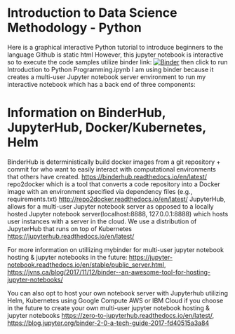 # Introduction to Data Science Methodology - Python 

Here is a graphical interactive Python tutorial to introduce beginners to the language 
Github is static html 
However, this jupyter notebook is interactive so to execute the code samples utilize binder link: [![Binder](https://mybinder.org/badge_logo.svg)](https://mybinder.org/v2/gh/compscicoach/introtodatasciencemethodology/master)
then click to run Introduction to Python Programming.ipynb I am using binder because it creates a multi-user Jupyter notebook server environment to run my interactive notebook which has a back end of three components:




# Information on BinderHub, JupyterHub, Docker/Kubernetes, Helm
BinderHub is deterministically build docker images from a git repository + commit for who want to easily interact with computational environments that others have created. https://binderhub.readthedocs.io/en/latest/
repo2docker which is a tool that converts a code repository into a Docker image with an environment specified via dependency files (e.g., requirements.txt) http://repo2docker.readthedocs.io/en/latest/
JupyterHub, allows for a multi-user Jupyter notebook server as opposed to a locally hosted Jupyter notebook server(localhost:8888, 127.0.0.1:8888) which hosts user instances with a server in the cloud. We use a distribution of JupyterHub that runs on top of Kubernetes https://jupyterhub.readthedocs.io/en/latest/



For more information on utillizing mybinder for multi-user jupyter notebook hosting & jupyter notebooks in the future: https://jupyter-notebook.readthedocs.io/en/stable/public_server.html,  https://jvns.ca/blog/2017/11/12/binder--an-awesome-tool-for-hosting-jupyter-notebooks/

You can also opt to host your own notebook server with Jupyterhub utilizing Helm, Kubernetes using Google Compute AWS or IBM Cloud if you choose in the future to create your own multi-user jupyter notebook hosting & jupyter notebooks https://zero-to-jupyterhub.readthedocs.io/en/latest/, https://blog.jupyter.org/binder-2-0-a-tech-guide-2017-fd40515a3a84
